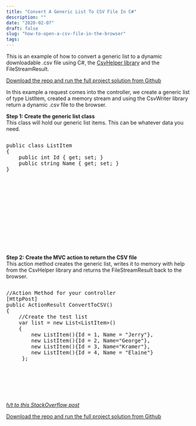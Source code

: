 ```yaml
---
title: "Convert A Generic List To CSV File In C#"
description: ""
date: "2020-02-07"
draft: false
slug: "how-to-open-a-csv-file-in-the-browser"
tags:
---
```


<!--kg-card-begin: html-->
<p>This is an example of how to convert a generic list to a dynamic downloadable .csv file using C#, the <a href="https://joshclose.github.io/CsvHelper/" target="_blank" rel="noreferrer noopener">CsvHelper library</a> and the FileStreamResult.</p>
<p><a href="https://github.com/clintmcmahon/mvc-list-to-csv">Download the repo and run the full project solution from Github</a></p>

<p>In this example a request comes into the controller, we create a generic list of type ListItem, created a memory stream and using the CsvWriter library  return a dynamic .csv file to the browser.</p>

<p><strong>Step 1: Create the generic list class</strong><br />This class will hold our generic list items. This can be whatever data you need.</p>

<div class="wp-block-simple-code-block-ace" style="height: 250px; position: relative; margin-bottom: 50px;">
<pre class="wp-block-simple-code-block-ace" style="position: absolute; top: 0; right: 0; bottom: 0; left: 0;" data-mode="csharp" data-theme="monokai" data-fontsize="14" data-lines="Infinity" data-showlines="true" data-copy="false">public class ListItem
{
    public int Id { get; set; }
    public string Name { get; set; }
}</pre>
</div>

<pre class="wp-block-code"><code></code></pre>

<p><strong>Step 2:</strong> <strong>Create the MVC action to return the CSV file</strong><br />This action method creates the generic list, writes it to memory with help from the CsvHelper library and returns the FileStreamResult back to the browser.</p>

<div class="wp-block-simple-code-block-ace" style="height: 250px; position: relative; margin-bottom: 50px;">
<pre class="wp-block-simple-code-block-ace" style="position: absolute; top: 0; right: 0; bottom: 0; left: 0;" data-mode="csharp" data-theme="monokai" data-fontsize="14" data-lines="Infinity" data-showlines="true" data-copy="false">//Action Method for your controller
[HttpPost]
public ActionResult ConvertToCSV()
{
    //Create the test list
    var list = new List&lt;ListItem&gt;()
    {
        new ListItem(){Id = 1, Name = "Jerry"},
        new ListItem(){Id = 2, Name="George"},
        new ListItem(){Id = 3, Name="Kramer"},
        new ListItem(){Id = 4, Name = "Elaine"}
     };

    byte[] result;
    using (var memoryStream = new MemoryStream())
    {
        using (var streamWriter = new StreamWriter(memoryStream))
        {
            using (var csvWriter = new CsvWriter(streamWriter))
            {
                csvWriter.WriteRecords(list);
                streamWriter.Flush();
                result = memoryStream.ToArray();
            }
         }
     }

     return new FileStreamResult(new MemoryStream(result), "text/csv") { FileDownloadName = "filename.csv" };

}

</pre>
</div>

<pre class="wp-block-code"><code></code></pre>

<p><a href="https://stackoverflow.com/a/21095080/118144" target="_blank" rel="noreferrer noopener"><em>h/t to this StackOverflow post</em></a></p>

<p><a href="https://github.com/clintmcmahon/mvc-list-to-csv">Download the repo and run the full project solution from Github</a></p>

<p>&nbsp;</p>
<!--kg-card-end: html-->
